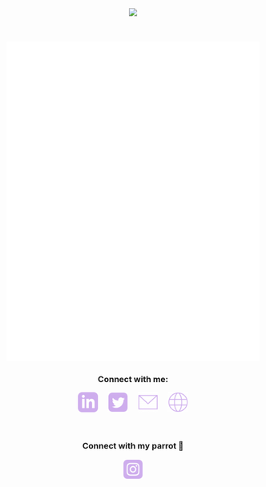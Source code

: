 <div align="center">
    <img src="https://user-images.githubusercontent.com/7219923/167728165-cbb955a1-0439-44d5-83da-628ee1534a0b.png">
</div>
<br>
<br>

<p align="center"><img src="./github-metrics.svg"></p>


<h3 align="center">Connect with me:</h3>
    <div align="center" display="block">
        <a href="https://linkedin.com/in/taliherzka" target="blank"><img align="center" src="./img/iconmonstr-linkedin-3-48.png" alt="LinkedIn: www.linkedin.com/in/taliherzka" height="40" /></a>
        &nbsp&nbsp&nbsp
        <a href="https://twitter.com/therzka" target="blank"><img align="center" src="./img/iconmonstr-twitter-3-48.png" alt="Twitter: www.twitter.com/therzka" height="40" /></a>
        &nbsp&nbsp&nbsp
        <a href="mailto:taliherzka@gmail.com"><img align="center" src="./img/iconmonstr-mail-thin-48.png" alt="email: taliherzka@gmail.com" height="40" /></a>
        &nbsp&nbsp&nbsp
        <a href="https://taliherzka.com"><img align="center" src="./img/iconmonstr-globe-thin-48.png" alt="website: thttps://taliherzka.com>" height="40" /></a>
    </div>
    <br \>
    <br \>
    <h3 align="center">Connect with my parrot 🦜 </h3>
        <div align="center" display="block">
            <a href="https://instagram.com/featheredmango" target="blank"><img align="center" src="./img/iconmonstr-instagram-13-48.png" alt="LinkedIn: www.instagram.com/featheredmango" height="40" /></a>
        </div>